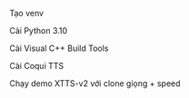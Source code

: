 Tạo venv

Cài Python 3.10

Cài Visual C++ Build Tools

Cài Coqui TTS

Chạy demo XTTS-v2 với clone giọng + speed